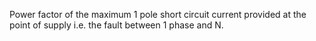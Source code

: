 Power factor of the maximum 1 pole short circuit current provided at the point of supply i.e. the fault between 1 phase and N.
